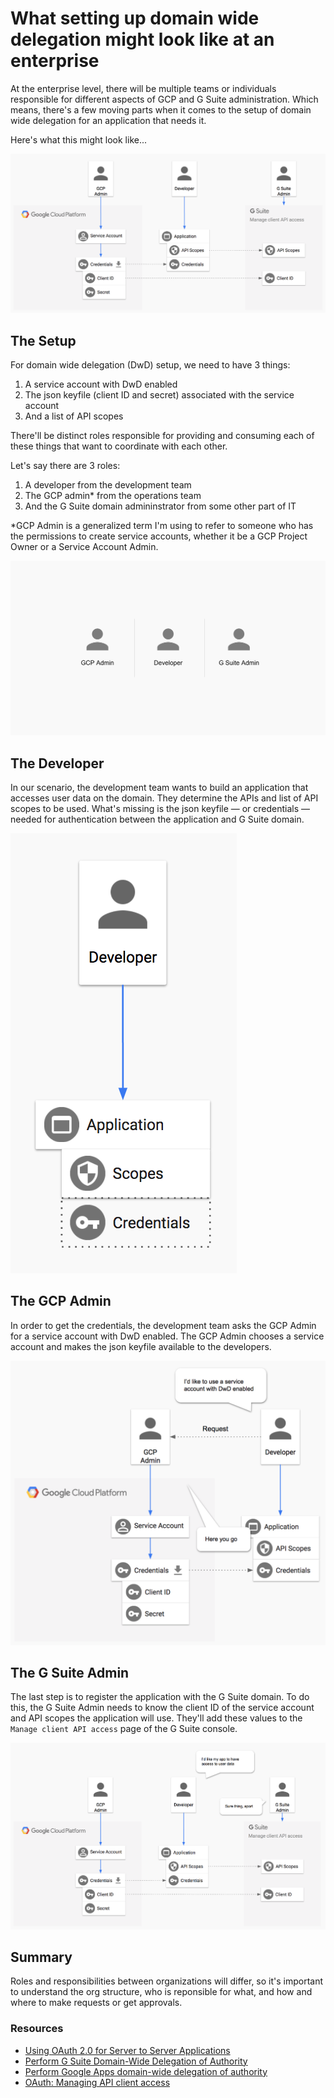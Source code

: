 # What setting up domain wide delegation might look like at an enterprise

At the enterprise level, there will be multiple teams or individuals responsible for different aspects of GCP and G Suite administration. Which means, there's a few moving parts when it comes to the setup of domain wide delegation for an application that needs it.

Here's what this might look like...

![complete]

## The Setup

For domain wide delegation (DwD) setup, we need to have 3 things:

1. A service account with DwD enabled
2. The json keyfile (client ID and secret) associated with the service account
3. And a list of API scopes

There'll be distinct roles responsible for providing and consuming each of these things that want to coordinate with each other. 

Let's say there are 3 roles: 

1. A developer from the development team
2. The GCP admin* from the operations team
3. And the G Suite domain admininstrator from some other part of IT

*GCP Admin is a generalized term I'm using to refer to someone who has the permissions to create service accounts, whether it be a GCP Project Owner or a Service Account Admin.

![roles]

## The Developer

In our scenario, the development team wants to build an application that accesses user data on the domain. They determine the APIs and list of API scopes to be used. What's missing is the json keyfile — or credentials — needed for authentication between the application and G Suite domain. 

![app-scopes]

## The GCP Admin

In order to get the credentials, the development team asks the GCP Admin for a service account with DwD enabled. The GCP Admin chooses a service account and makes the json keyfile available to the developers.

![service-account-request]

## The G Suite Admin

The last step is to register the application with the G Suite domain. To do this, the G Suite Admin needs to know the client ID of the service account and API scopes the application will use. They'll add these values to the `Manage client API access` page of the G Suite console.

![gsuite-admin]

## Summary

Roles and responsibilities between organizations will differ, so it's important to understand the org structure, who is reponsible for what, and how and where to make requests or get approvals.

### Resources
* [Using OAuth 2.0 for Server to Server Applications](https://developers.google.com/identity/protocols/OAuth2ServiceAccount)
* [Perform G Suite Domain-Wide Delegation of Authority](https://developers.google.com/admin-sdk/directory/v1/guides/delegation)
* [Perform Google Apps domain-wide delegation of authority](https://developers.google.com/+/domains/authentication/delegation)
* [OAuth: Managing API client access](https://support.google.com/a/answer/162106?hl=en)

[roles]: img/roles.png
[app-scopes]: img/app_scopes.png
[service-account-request]: img/service_account_request.png
[gsuite-admin]: img/gsuite_admin.png
[complete]: img/complete.png